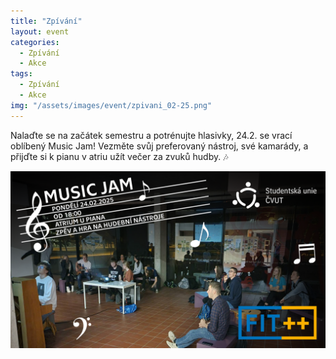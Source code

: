 ```yaml
---
title: "Zpívání"
layout: event
categories:
  - Zpívání
  - Akce
tags:
  - Zpívání
  - Akce
img: "/assets/images/event/zpivani_02-25.png"
---
```


Nalaďte se na začátek semestru a potrénujte hlasivky, 24.2. se vrací oblíbený Music Jam!
Vezměte svůj preferovaný nástroj, své kamarády, a přijďte si k pianu v atriu užít večer za zvuků hudby. 🎶

![](/assets/images/event/zpivani_02-25.png)
